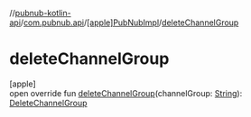 //[pubnub-kotlin-api](../../../index.md)/[com.pubnub.api](../index.md)/[[apple]PubNubImpl](index.md)/[deleteChannelGroup](delete-channel-group.md)

# deleteChannelGroup

[apple]\
open override fun [deleteChannelGroup](delete-channel-group.md)(channelGroup: [String](https://kotlinlang.org/api/core/kotlin-stdlib/kotlin/-string/index.html)): [DeleteChannelGroup](../../com.pubnub.api.endpoints.channel_groups/-delete-channel-group/index.md)
